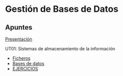 # Gestión de Bases de Datos

## Apuntes

[Presentación](./apuntes/ut00/presentacion.md) 

UT01: Sistemas de almacenamiento de la información
* [Ficheros](./apuntes/ut01/ficheros.md)
* [Bases de datos](./apuntes/ut01/bases-de-datos.md)
* [EJERCICIOS](./apuntes/ejercicios/ut01.md)
